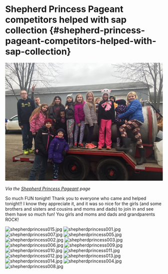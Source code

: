 # Shepherd Princess Pageant competitors helped with sap collection {#shepherd-princess-pageant-competitors-helped-with-sap-collection}

![images/shepherdprincess016.jpg](assets/imagesshepherdprincess016jpg.jpeg)

_Via the_ [_Shepherd Princess Pageant_](https://www.facebook.com/shepherds.princesspagent?hc_ref=PAGES_TIMELINE) _page_

So much FUN tonight! Thank you to everyone who came and helped tonight!! I know they appreciate it, and it was so nice for the girls \(and some brothers and sisters and cousins and moms and dads\) to join in and see them have so much fun! You girls and moms and dads and grandparents ROCK!

![shepherdprincess015.jpg](/assets/imagesshepherdprincess015.jpg)
![shepherdprincess001.jpg](assets/shepherdprincess001.jpg)
![shepherdprincess007.jpg](assets/shepherdprincess007.jpg)
![shepherdprincess005.jpg](assets/shepherdprincess005.jpg)
![shepherdprincess002.jpg](assets/shepherdprincess002.jpg)
![shepherdprincess003.jpg](assets/shepherdprincess003.jpg)
![shepherdprincess006.jpg](assets/shepherdprincess006.jpg)
![shepherdprincess009.jpg](assets/shepherdprincess009.jpg)
![shepherdprincess010.jpg](assets/shepherdprincess010.jpg)
![shepherdprincess011.jpg](assets/shepherdprincess011.jpg)
![shepherdprincess012.jpg](assets/shepherdprincess012.jpg)
![shepherdprincess013.jpg](assets/shepherdprincess013.jpg)
![shepherdprincess014.jpg](assets/shepherdprincess014.jpg)
![shepherdprincess004.jpg](assets/shepherdprincess004.jpg)
![shepherdprincess008.jpg](assets/shepherdprincess008.jpg)

